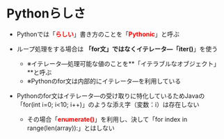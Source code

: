 # Pythonらしさ

 - Pythonでは「<span style="color:red">**らしい**</span>」書き方のことを「<span style="color:red">**Pythonic**</span>」と呼ぶ

 - ループ処理をする場合は **「for文」**ではなくイテレータ―**「iter()**」を使う
    - ※イテレータ―処理可能な値のことを**「イテラブルなオブジェクト」**と呼ぶ
    - ※Pythonのfor文は内部的にイテレータ―を利用している
 -  Pythonのfor文はイテレータ―の受け取りに特化しているためJavaの「for(int i=0; i<10; i++)」のような添え字（変数：i）は存在しない
 	- その場合「<span style="color:red">**enumerate()**</span>」を利用し、決して「for index in range(len(array)):」とはしない